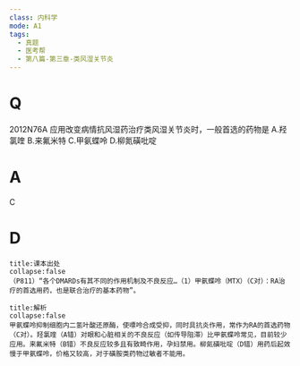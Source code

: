 ```yaml
---
class: 内科学
mode: A1
tags:
  - 真题
  - 医考帮
  - 第八篇-第三章-类风湿关节炎
---
```


# Q
2012N76A 应用改变病情抗风湿药治疗类风湿关节炎时，一般首选的药物是
A.羟氯喹
B.来氟米特
C.甲氨蝶呤
D.柳氮磺吡啶

# A
C
# D
```ad-note
title:课本出处
collapse:false
（P811）“各个DMARDs有其不同的作用机制及不良反应…（1）甲氨蝶呤（MTX）（C对）：RA治疗的首选用药，也是联合治疗的基本药物”。
```

```ad-summary
title:解析
collapse:false
甲氨蝶呤抑制细胞内二氢叶酸还原酶，使嘌呤合成受抑，同时具抗炎作用，常作为RA的首选药物（C对）。羟氯喹（A错）对眼和心脏相关的不良反应（如传导阻滞）比甲氨蝶呤常见，目前较少应用。来氟米特（B错）不良反应较多且有致畸作用，孕妇禁用。柳氮磺吡啶（D错）用药后起效慢于甲氨蝶呤，价格又较高，对于磺胺类药物过敏者不能用。
```

